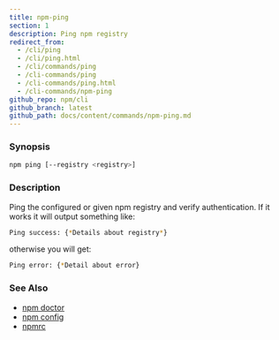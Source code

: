 ```yaml
---
title: npm-ping
section: 1
description: Ping npm registry
redirect_from:
  - /cli/ping
  - /cli/ping.html
  - /cli/commands/ping
  - /cli-commands/ping
  - /cli-commands/ping.html
  - /cli-commands/npm-ping
github_repo: npm/cli
github_branch: latest
github_path: docs/content/commands/npm-ping.md
---
```


### Synopsis

```bash
npm ping [--registry <registry>]
```

### Description

Ping the configured or given npm registry and verify authentication.
If it works it will output something like:

```bash
Ping success: {*Details about registry*}
```
otherwise you will get:
```bash
Ping error: {*Detail about error}
```

### See Also

* [npm doctor](/cli/v7/commands/npm-doctor)
* [npm config](/cli/v7/commands/npm-config)
* [npmrc](/cli/v7/configuring-npm/npmrc)
